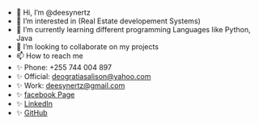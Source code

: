 - 👋 Hi, I’m @deesynertz
- 👀 I’m interested in (Real Estate developement Systems)
- 🌱 I’m currently learning different programming Languages like Python, Java
- 💞️ I’m looking to collaborate on my projects
- 📫 How to reach me 
-   ✨ Phone: +255 744 004 897
-   ✨ Official: deogratiasalison@yahoo.com
-   ✨ Work: deesynertz@gmail.com 
-   ✨ [facebook Page](https://www.facebook.com/deesynertz)
-   ✨ [LinkedIn](https://www.linkedin.com/in/deogratias-alison/)
-   ✨ [GitHub](https://github.com/deesynertz/)

<!---
deesynertz/deesynertz is a ✨ special ✨ repository because its `README.md` (this file) appears on your GitHub profile.
You can click the Preview link to take a look at your changes.
--->
